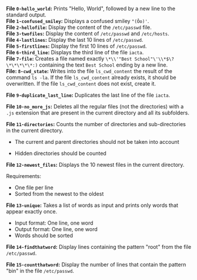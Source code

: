 **File `0-hello_world`:** Prints "Hello, World", followed by a new line to the standard output.  
**File `1-confused_smiley`:** Displays a confused smiley `"(Ôo)'`.  
**File `2-hellofile`:** Display the content of the `/etc/passwd` file.  
**File `3-twofiles`:** Display the content of `/etc/passwd` and `/etc/hosts`.  
**File `4-lastlines`:** Display the last 10 lines of `/etc/passwd`.  
**File `5-firstlines`:** Display the first 10 lines of `/etc/passwd`.  
**File `6-third_line`:** Displays the third line of the file `iacta`.  
**File  `7-file`:** Creates a file named exactly `\*\\'"Best School"\'\\*$\?\*\*\*\*\*:)` containing the text `Best School` ending by a new line.  
**File:  `8-cwd_state`:** Writes into the file `ls_cwd_content` the result of the command `ls -la`. If the file `ls_cwd_content` already exists, it should be overwritten. If the file `ls_cwd_content` does not exist, create it.  

**File `9-duplicate_last_line`:** Duplicates the last line of the file `iacta`.  

**File `10-no_more_js`:** Deletes all the regular files (not the directories) with a  `.js`  extension that are present in the current directory and all its subfolders.  

**File `11-directories`:** Counts the number of directories and sub-directories in the current directory.

-   The current and parent directories should not be taken into account  
    
-   Hidden directories should be counted

**File `12-newest_files`:** Displays the 10 newest files in the current directory.

Requirements:

-   One file per line
-   Sorted from the newest to the oldest

**File `13-unique`:** Takes a list of words as input and prints only words that appear exactly once.

-   Input format: One line, one word
-   Output format: One line, one word
-   Words should be sorted

**File `14-findthatword`:** Display lines containing the pattern "root" from the file `/etc/passwd`.  

**File `15-countthatword`:** Display the number of lines that contain the pattern "bin" in the file `/etc/passwd`.  
